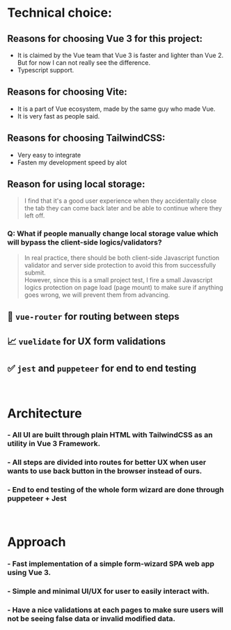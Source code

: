 # Technical choice:

## Reasons for choosing Vue 3 for this project:

- It is claimed by the Vue team that Vue 3 is faster and lighter than Vue 2. But for now I can not really see the difference.
- Typescript support.

## Reasons for choosing Vite:

- It is a part of Vue ecosystem, made by the same guy who made Vue.
- It is very fast as people said.

## Reasons for choosing TailwindCSS:

- Very easy to integrate
- Fasten my development speed by alot

## Reason for using local storage:

> I find that it's a good user experience when they accidentally close the tab they can come back later and be able to continue where they left off.

### Q: What if people manually change local storage value which will bypass the client-side logics/validators?

> In real practice, there should be both client-side Javascript function validator and server side protection to avoid this from successfully submit.
> <br>
> However, since this is a small project test, I fire a small Javascript logics protection on page load (page mount) to make sure if anything goes wrong, we will prevent them from advancing.

## 🚙 `vue-router` for routing between steps

## 📈 `vuelidate` for UX form validations

## ✅ `jest` and `puppeteer` for end to end testing

<br>

# Architecture

### - All UI are built through plain HTML with TailwindCSS as an utility in Vue 3 Framework.

### - All steps are divided into routes for better UX when user wants to use back button in the browser instead of ours.

### - End to end testing of the whole form wizard are done through puppeteer + Jest

<br>

# Approach

### - Fast implementation of a simple form-wizard SPA web app using Vue 3.

### - Simple and minimal UI/UX for user to easily interact with.

### - Have a nice validations at each pages to make sure users will not be seeing false data or invalid modified data.
